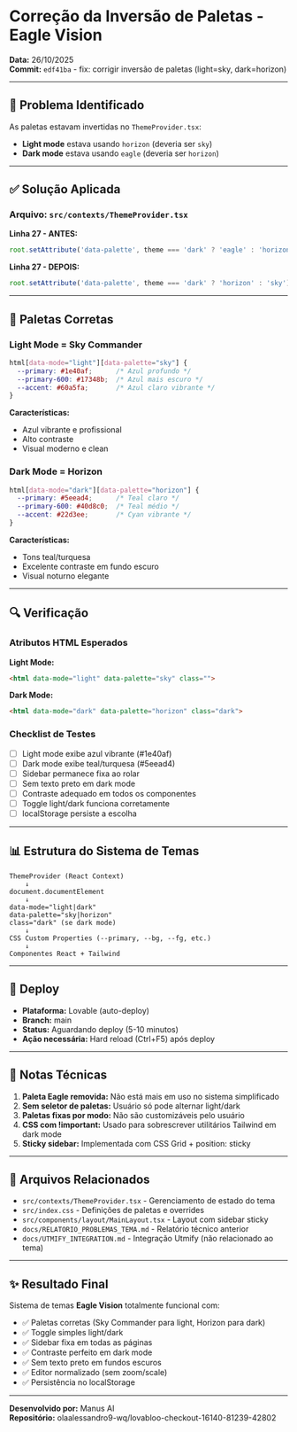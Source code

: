 # Correção da Inversão de Paletas - Eagle Vision

**Data:** 26/10/2025  
**Commit:** `edf41ba` - fix: corrigir inversão de paletas (light=sky, dark=horizon)

---

## 🎯 Problema Identificado

As paletas estavam invertidas no `ThemeProvider.tsx`:
- **Light mode** estava usando `horizon` (deveria ser `sky`)
- **Dark mode** estava usando `eagle` (deveria ser `horizon`)

---

## ✅ Solução Aplicada

### Arquivo: `src/contexts/ThemeProvider.tsx`

**Linha 27 - ANTES:**
```typescript
root.setAttribute('data-palette', theme === 'dark' ? 'eagle' : 'horizon');
```

**Linha 27 - DEPOIS:**
```typescript
root.setAttribute('data-palette', theme === 'dark' ? 'horizon' : 'sky');
```

---

## 🎨 Paletas Corretas

### Light Mode = Sky Commander
```css
html[data-mode="light"][data-palette="sky"] {
  --primary: #1e40af;      /* Azul profundo */
  --primary-600: #17348b;  /* Azul mais escuro */
  --accent: #60a5fa;       /* Azul claro vibrante */
}
```

**Características:**
- Azul vibrante e profissional
- Alto contraste
- Visual moderno e clean

### Dark Mode = Horizon
```css
html[data-mode="dark"][data-palette="horizon"] {
  --primary: #5eead4;      /* Teal claro */
  --primary-600: #40d8c0;  /* Teal médio */
  --accent: #22d3ee;       /* Cyan vibrante */
}
```

**Características:**
- Tons teal/turquesa
- Excelente contraste em fundo escuro
- Visual noturno elegante

---

## 🔍 Verificação

### Atributos HTML Esperados

**Light Mode:**
```html
<html data-mode="light" data-palette="sky" class="">
```

**Dark Mode:**
```html
<html data-mode="dark" data-palette="horizon" class="dark">
```

### Checklist de Testes

- [ ] Light mode exibe azul vibrante (#1e40af)
- [ ] Dark mode exibe teal/turquesa (#5eead4)
- [ ] Sidebar permanece fixa ao rolar
- [ ] Sem texto preto em dark mode
- [ ] Contraste adequado em todos os componentes
- [ ] Toggle light/dark funciona corretamente
- [ ] localStorage persiste a escolha

---

## 📊 Estrutura do Sistema de Temas

```
ThemeProvider (React Context)
    ↓
document.documentElement
    ↓
data-mode="light|dark"
data-palette="sky|horizon"
class="dark" (se dark mode)
    ↓
CSS Custom Properties (--primary, --bg, --fg, etc.)
    ↓
Componentes React + Tailwind
```

---

## 🚀 Deploy

- **Plataforma:** Lovable (auto-deploy)
- **Branch:** main
- **Status:** Aguardando deploy (5-10 minutos)
- **Ação necessária:** Hard reload (Ctrl+F5) após deploy

---

## 📝 Notas Técnicas

1. **Paleta Eagle removida:** Não está mais em uso no sistema simplificado
2. **Sem seletor de paletas:** Usuário só pode alternar light/dark
3. **Paletas fixas por modo:** Não são customizáveis pelo usuário
4. **CSS com !important:** Usado para sobrescrever utilitários Tailwind em dark mode
5. **Sticky sidebar:** Implementada com CSS Grid + position: sticky

---

## 🔗 Arquivos Relacionados

- `src/contexts/ThemeProvider.tsx` - Gerenciamento de estado do tema
- `src/index.css` - Definições de paletas e overrides
- `src/components/layout/MainLayout.tsx` - Layout com sidebar sticky
- `docs/RELATORIO_PROBLEMAS_TEMA.md` - Relatório técnico anterior
- `docs/UTMIFY_INTEGRATION.md` - Integração Utmify (não relacionado ao tema)

---

## ✨ Resultado Final

Sistema de temas **Eagle Vision** totalmente funcional com:
- ✅ Paletas corretas (Sky Commander para light, Horizon para dark)
- ✅ Toggle simples light/dark
- ✅ Sidebar fixa em todas as páginas
- ✅ Contraste perfeito em dark mode
- ✅ Sem texto preto em fundos escuros
- ✅ Editor normalizado (sem zoom/scale)
- ✅ Persistência no localStorage

---

**Desenvolvido por:** Manus AI  
**Repositório:** olaalessandro9-wq/lovabloo-checkout-16140-81239-42802

